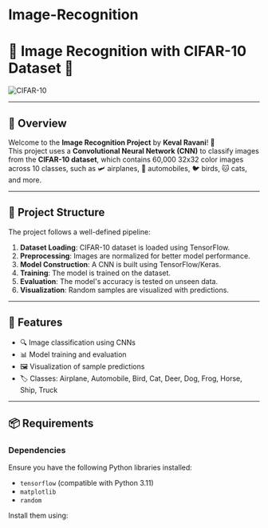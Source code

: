 # Image-Recognition

# 🌟 Image Recognition with CIFAR-10 Dataset 🌟

![CIFAR-10](![image]("C:\Users\Keval\Downloads\3otvb2z646ytpt1hl2rv.jpg")
)

---

## **📜 Overview**
Welcome to the **Image Recognition Project** by **Keval Ravani**! 🚀  
This project uses a **Convolutional Neural Network (CNN)** to classify images from the **CIFAR-10 dataset**, which contains 60,000 32x32 color images across 10 classes, such as 🛩️ airplanes, 🚗 automobiles, 🐦 birds, 🐱 cats, and more.

---

## **📂 Project Structure**
The project follows a well-defined pipeline:
1. **Dataset Loading**: CIFAR-10 dataset is loaded using TensorFlow.
2. **Preprocessing**: Images are normalized for better model performance.
3. **Model Construction**: A CNN is built using TensorFlow/Keras.
4. **Training**: The model is trained on the dataset.
5. **Evaluation**: The model's accuracy is tested on unseen data.
6. **Visualization**: Random samples are visualized with predictions.

---

## **🎯 Features**
- 🔍 Image classification using CNNs
- 📊 Model training and evaluation
- 🖼️ Visualization of sample predictions
- 🏷️ Classes: Airplane, Automobile, Bird, Cat, Deer, Dog, Frog, Horse, Ship, Truck

---

## **📦 Requirements**
### Dependencies
Ensure you have the following Python libraries installed:
- `tensorflow` (compatible with Python 3.11)
- `matplotlib`
- `random`

Install them using:
